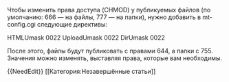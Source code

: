 Чтобы изменить права доступа (CHMOD) у публикуемых файлов (по умолчанию: 666 — на файлы, 777 — на папки), нужно добавить в mt-config.cgi следующие директивы:

<source lang="perl">
HTMLUmask 0022
UploadUmask 0022
DirUmask 0022
</source>

После этого, файлы будут публиковать с правами 644, а папки с 755. Значения можно изменять, выставляя права, которые вам необходимы.

{{NeedEdit}}
[[Категория:Незавершённые статьи]]

